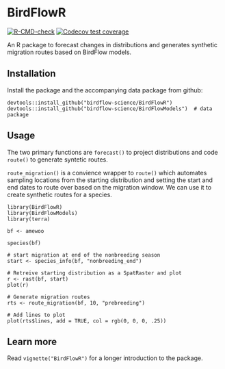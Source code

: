 # BirdFlowR

<!-- badges: start -->
  [![R-CMD-check](https://github.com/birdflow-science/BirdFlowR/actions/workflows/R-CMD-check.yaml/badge.svg)](https://github.com/birdflow-science/BirdFlowR/actions/workflows/R-CMD-check.yaml)
[![Codecov test coverage](https://codecov.io/gh/birdflow-science/BirdFlowR/branch/main/graph/badge.svg)](https://app.codecov.io/gh/birdflow-science/BirdFlowR?branch=main)
<!-- badges: end -->

An R package to forecast changes in distributions and generates synthetic 
migration routes based on BirdFlow models.

## Installation

Install the package and the accompanying data package from github:
```{r}
devtools::install_github("birdflow-science/BirdFlowR")
devtools::install_github("birdflow-science/BirdFlowModels")  # data package
```

## Usage 

The two primary functions are `forecast()` to project distributions and code `route()` to generate syntetic routes.  

`route_migration()` is a convience wrapper to `route()` which automates sampling
locations from the starting distribution and setting the start and end dates to 
route over based on the migration window. We can use it to create synthetic 
routes for a species.
```{r}
library(BirdFlowR)
library(BirdFlowModels)
library(terra)

bf <- amewoo 

species(bf)

# start migration at end of the nonbreeding season
start <- species_info(bf, "nonbreeding_end")

# Retreive starting distribution as a SpatRaster and plot
r <- rast(bf, start)
plot(r)

# Generate migration routes
rts <- route_migration(bf, 10, "prebreeding")

# Add lines to plot
plot(rts$lines, add = TRUE, col = rgb(0, 0, 0, .25))

```

## Learn more

Read  `vignette("BirdFlowR")` for a longer introduction to the package.



